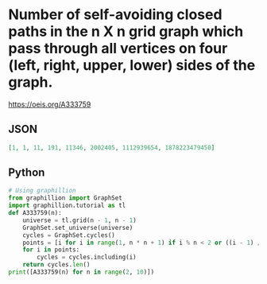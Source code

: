 # Number of self\-avoiding closed paths in the n X n grid graph which pass through all vertices on four \(left, right, upper, lower\) sides of the graph\.
https://oeis.org/A333759
## JSON
```JSON
[1, 1, 11, 191, 11346, 2002405, 1112939654, 1878223479450]
```
## Python
```Python
# Using graphillion
from graphillion import GraphSet
import graphillion.tutorial as tl
def A333759(n):
    universe = tl.grid(n - 1, n - 1)
    GraphSet.set_universe(universe)
    cycles = GraphSet.cycles()
    points = [i for i in range(1, n * n + 1) if i % n < 2 or ((i - 1) // n + 1) % n < 2]
    for i in points:
        cycles = cycles.including(i)
    return cycles.len()
print([A333759(n) for n in range(2, 10)])
```
